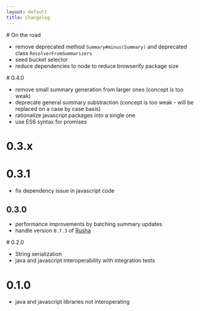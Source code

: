 ```yaml
---
layout: default
title: Changelog
---
```


# On the road

* remove deprecated method `Summary#minus(Summary)` and deprecated class `ResolverFromSummarizers`
* seed bucket selector
* reduce dependencies to node to reduce browserify package size

# 0.4.0

* remove small summary generation from larger ones (concept is too weak)
* deprecate general summary substraction (concept is too weak - will be replaced on a case by case basis)
* rationalize javascript packages into a single one
* use ES6 syntax for promises

# 0.3.x

# 0.3.1

* fix dependency issue in javascript code

## 0.3.0

* performance improvements by batching summary updates
* handle version `0.7.3` of [Rusha](https://github.com/srijs/rusha)

# 0.2.0

* String serialization
* java and javascript interoperability with integration tests

# 0.1.0

* java and javascript libraries not interoperating
